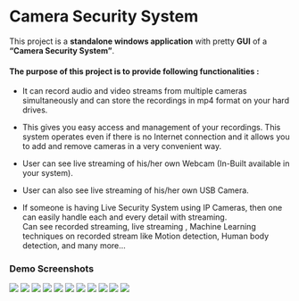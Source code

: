# Camera Security System

This project is a <b>standalone windows application</b> with pretty <b>GUI</b> of a <b>“Camera Security System”</b>. 

<h4>The purpose of this project is to provide following functionalities :</h4>

* It can record audio and video streams from multiple cameras simultaneously and can store the
recordings in mp4 format on your hard drives. <br>

* This gives you easy access and management of your recordings. This system operates even if there is no Internet connection and it allows you to add and remove
cameras in a very convenient way.<br>

* User can see live streaming of his/her own Webcam (In-Built available in your system).<br>

* User can also see live streaming of his/her own USB Camera. <br>

* If someone is having Live Security System using IP Cameras, then one can easily handle each and every detail with streaming. <br>
Can see recorded streaming, live streaming , Machine Learning techniques on recorded stream like Motion detection, Human body detection, and many more…<br>

<h3>Demo Screenshots</h3>

<img src="Demo-Screenshots/Picture1.png">
<img src="Demo-Screenshots/Picture2.png">
<img src="Demo-Screenshots/Picture3.png">
<img src="Demo-Screenshots/Picture4.png">
<img src="Demo-Screenshots/Picture5.png">
<img src="Demo-Screenshots/Picture6.png">
<img src="Demo-Screenshots/Picture7.png">
<img src="Demo-Screenshots/Picture8.png">
<img src="Demo-Screenshots/Picture9.png">
<img src="Demo-Screenshots/Picture10.png">
<img src="Demo-Screenshots/Picture11.png">
